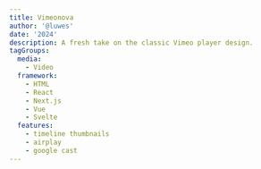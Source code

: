 ```yaml
---
title: Vimeonova
author: '@luwes'
date: '2024'
description: A fresh take on the classic Vimeo player design.
tagGroups:
  media: 
    - Video
  framework:
    - HTML
    - React
    - Next.js
    - Vue
    - Svelte
  features:
    - timeline thumbnails
    - airplay
    - google cast
---
```

